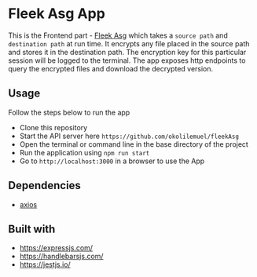 # Fleek Asg App

This is the Frontend part - [Fleek Asg](https://github.com/okolilemuel/fleekAsg) which takes a `source path` and `destination path` at run time. It encrypts any file placed in the source path and stores it in the destination path. The encryption key for this particular session will be logged to the terminal. The app exposes http endpoints to query the encrypted files and download the decrypted version.

## Usage

Follow the steps below to run the app

- Clone this repository
- Start the API server here `https://github.com/okolilemuel/fleekAsg`
- Open the terminal or command line in the base directory of the project
- Run the application using `npm run start`
- Go to `http://localhost:3000` in a browser to use the App

## Dependencies

- [axios](https://www.npmjs.com/package/axios) 

## Built with

- https://expressjs.com/
- https://handlebarsjs.com/
- https://jestjs.io/